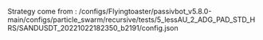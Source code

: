 Strategy come from : /configs/Flyingtoaster/passivbot_v5.8.0-main/configs/particle_swarm/recursive/tests/5_lessAU_2_ADG_PAD_STD_HRS/SANDUSDT_20221022182350_b2191/config.json